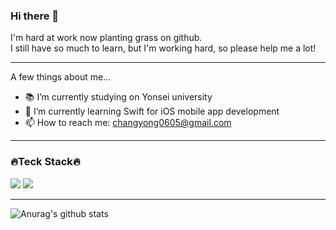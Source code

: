 ### Hi there 👋

I'm hard at work now planting grass on github.  
I still have so much to learn, but I'm working hard, so please help me a lot!

<hr>

A few things about me...
<!--
**devTabasco/devTabasco** is a ✨ _special_ ✨ repository because its `README.md` (this file) appears on your GitHub profile.

Here are some ideas to get you started:

- 🔭 I’m currently working on Korea Railroad Research Institute
- 🌱 I’m currently learning Swift for iOS mobile app development
- 👯 I’m looking to collaborate on ...
- 🤔 I’m looking for help with ...
- 💬 Ask me about ...
- 📫 How to reach me: ...
- 😄 Pronouns: ...
- ⚡ Fun fact: ...
-->

- 📚 I’m currently studying on Yonsei university
- 🌱 I’m currently learning Swift for iOS mobile app development
- 📫 How to reach me: changyong0605@gmail.com

<hr>

<h3>🔥Teck Stack🔥</h3>

<img src="https://img.shields.io/badge/Swift-white?style=flat&logo=Swift&logoColor=#F05138"/>
<img src="https://img.shields.io/badge/MySQL-white?style=flat&logo=MySQL&logoColor=#4479A1"/>

<hr>

![Anurag's github stats](https://github-readme-stats.vercel.app/api?username=devTabasco&show_icons=true&theme=vue) 

<!--![Top Langs](https://github-readme-stats.vercel.app/api/top-langs/?username=devTabasco&layout=compact&theme=prussian)-->
